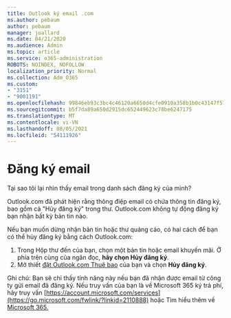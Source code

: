 ```yaml
---
title: Outlook ký email .com
ms.author: pebaum
author: pebaum
manager: joallard
ms.date: 04/21/2020
ms.audience: Admin
ms.topic: article
ms.service: o365-administration
ROBOTS: NOINDEX, NOFOLLOW
localization_priority: Normal
ms.collection: Adm_O365
ms.custom:
- "3151"
- "9001191"
ms.openlocfilehash: 99846eb93c3bc4c46120a6650d4cfe0910a358b1b0c43147f5723d3e09b91fa4
ms.sourcegitcommit: b5f7da89a650d2915dc652449623c78be6247175
ms.translationtype: MT
ms.contentlocale: vi-VN
ms.lasthandoff: 08/05/2021
ms.locfileid: "54111926"
---
```

# <a name="email-subscriptions"></a>Đăng ký email

Tại sao tôi lại nhìn thấy email trong danh sách đăng ký của mình?

Outlook.com đã phát hiện rằng thông điệp email có chứa thông tin đăng ký, bao gồm cả "Hủy đăng ký" trong thư. Outlook.com không tự động đăng ký bạn nhận bất kỳ bản tin nào.

Nếu bạn muốn dừng nhận bản tin hoặc thư quảng cáo, có hai cách để bạn có thể hủy đăng ký bằng cách Outlook.com:
1. Trong Hộp thư đến của bạn, chọn một bản tin hoặc email khuyến mãi. Ở phía trên cùng của ngăn đọc, **hãy chọn Hủy đăng ký**.
2. Mở thiết [đặt Outlook.com Thuê bao](https://go.microsoft.com/fwlink/?linkid=2110887) của bạn và chọn **Hủy đăng ký**.

Ghi chú: Bạn sẽ chỉ thấy tính năng này nếu bạn đã nhận được email từ công ty gửi email đã đăng ký.
Nếu truy vấn của bạn là về Microsoft 365 ký trả phí, hãy truy vấn [https://account.microsoft.com/services](https://go.microsoft.com/fwlink/?linkid=2110888) hoặc Tìm hiểu thêm về [Microsoft 365.](https://products.office.com/compare-all-microsoft-office-products?tab=1&WT.mc_id=PROD_OL-Web_Support_O365NewValue_Upgrade)
  